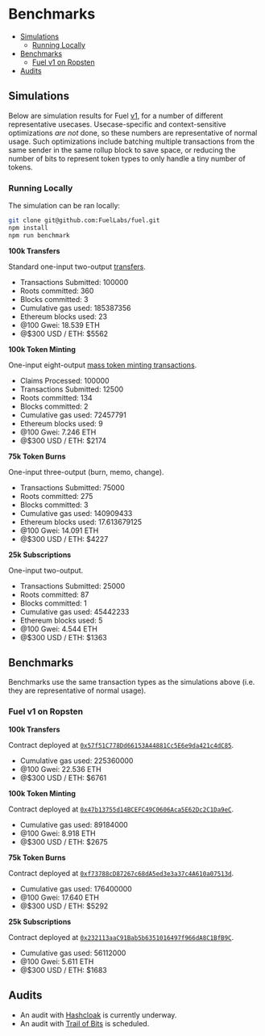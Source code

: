 Benchmarks
===

- [Simulations](#simulations)
    - [Running Locally](#running-locally)
- [Benchmarks](#benchmarks)
    - [Fuel v1 on Ropsten](#fuel-v1-on-ropsten)
- [Audits](#audits)

Simulations
---

Below are simulation results for Fuel [v1](../5.%20Future%20Roadmap/1.%20Planned%20Features.md), for a number of different representative usecases. Usecase-specific and context-sensitive optimizations _are not_ done, so these numbers are representative of normal usage. Such optimizations include batching multiple transactions from the same sender in the same rollup block to save space, or reducing the number of bits to represent token types to only handle a tiny number of tokens.

### Running Locally

The simulation can be ran locally:

```bash
git clone git@github.com:FuelLabs/fuel.git
npm install
npm run benchmark
```

**100k Transfers**

Standard one-input two-output [transfers](../3.%20Concepts/0.%20Fundamentals/4.%20Transaction%20Architecture.md#simple-send-example).

- Transactions Submitted: 100000
- Roots committed: 360
- Blocks committed: 3
- Cumulative gas used: 185387356
- Ethereum blocks used: 23
- @100 Gwei: 18.539 ETH
- @$300 USD / ETH: $5562

**100k Token Minting**

One-input eight-output [mass token minting transactions](../4.%20Tools%20and%20Applications/1.%20Token%20Minting.md).

- Claims Processed: 100000
- Transactions Submitted: 12500
- Roots committed: 134
- Blocks committed: 2
- Cumulative gas used: 72457791
- Ethereum blocks used: 9
- @100 Gwei: 7.246 ETH
- @$300 USD / ETH: $2174

**75k Token Burns**

One-input three-output (burn, memo, change).

- Transactions Submitted: 75000
- Roots committed: 275
- Blocks committed: 3
- Cumulative gas used: 140909433
- Ethereum blocks used: 17.613679125
- @100 Gwei: 14.091 ETH
- @$300 USD / ETH: $4227

**25k Subscriptions**

One-input two-output.

- Transactions Submitted: 25000
- Roots committed: 87
- Blocks committed: 1
- Cumulative gas used: 45442233
- Ethereum blocks used: 5
- @100 Gwei: 4.544 ETH
- @$300 USD / ETH: $1363

Benchmarks
---

Benchmarks use the same transaction types as the simulations above (i.e. they are representative of normal usage).

### Fuel v1 on Ropsten

**100k Transfers**

Contract deployed at [`0x57f51C778Dd66153A44881Cc5E6e9da421c4dC85`](https://ropsten.etherscan.io/address/0x57f51c778dd66153a44881cc5e6e9da421c4dc85).

- Cumulative gas used: 225360000
- @100 Gwei: 22.536 ETH
- @$300 USD / ETH: $6761

**100k Token Minting**

Contract deployed at [`0x47b13755d14BCEFC49C0606Aca5E62Dc2C1Da9eC`](https://ropsten.etherscan.io/address/0x47b13755d14bcefc49c0606aca5e62dc2c1da9ec).

- Cumulative gas used: 89184000
- @100 Gwei: 8.918 ETH
- @$300 USD / ETH: $2675

**75k Token Burns**

Contract deployed at [`0xf73788cD87267c68dA5ed3e3a37c4A610a07513d`](https://ropsten.etherscan.io/address/0xf73788cd87267c68da5ed3e3a37c4a610a07513d).

- Cumulative gas used: 176400000
- @100 Gwei: 17.640 ETH
- @$300 USD / ETH: $5292

**25k Subscriptions**

Contract deployed at [`0x232113aaC91Bab5b6351016497f966dA8C1BfB9C`](https://ropsten.etherscan.io/address/0x232113aac91bab5b6351016497f966da8c1bfb9c).

- Cumulative gas used: 56112000
- @100 Gwei: 5.611 ETH
- @$300 USD / ETH: $1683

Audits
---

- An audit with [Hashcloak](https://hashcloak.com) is currently underway.
- An audit with [Trail of Bits](https://www.trailofbits.com) is scheduled.
